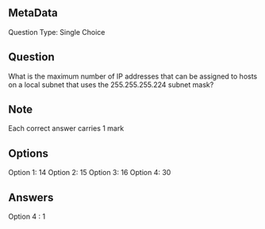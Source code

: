 ## MetaData
Question Type: Single Choice

## Question
What is the maximum number of IP addresses that can be assigned to hosts on a local subnet 
that uses the 255.255.255.224 subnet mask?

## Note
Each correct answer carries 1 mark

## Options
Option 1: 14
Option 2: 15
Option 3: 16
Option 4: 30

## Answers
Option 4 : 1

